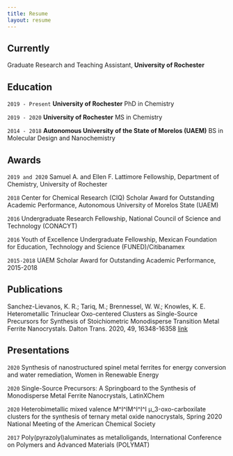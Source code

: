 ```yaml
---
title: Resume
layout: resume
---
```


## Currently

Graduate Research and Teaching Assistant, __University of Rochester__

## Education

`2019 - Present`
__University of Rochester__
PhD in Chemistry

`2019 - 2020`
__University of Rochester__
MS in Chemistry 

`2014 - 2018`
__Autonomous University of the State of Morelos (UAEM)__
BS in Molecular Design and Nanochemistry

## Awards

`2019 and 2020`
Samuel A. and Ellen F. Lattimore Fellowship, Department of Chemistry, University of Rochester

`2018`
Center for Chemical Research (CIQ) Scholar Award for Outstanding Academic Performance, Autonomous University of Morelos State (UAEM)

`2016`
Undergraduate Research Fellowship, National Council of Science and Technology (CONACYT) 

`2016`
Youth of Excellence Undergraduate Fellowship, Mexican Foundation for Education, Technology and Science (FUNED)/Citibanamex

`2015-2018`
UAEM Scholar Award for Outstanding Academic Performance, 2015-2018

## Publications

Sanchez-Lievanos, K. R.; Tariq, M.; Brennessel, W. W.; Knowles, K. E. Heterometallic Trinuclear Oxo-centered Clusters 
as Single-Source Precursors for Synthesis of Stoichiometric Monodisperse Transition Metal Ferrite Nanocrystals. Dalton Trans. 2020, 49, 16348-16358 [link](https://pubs.rsc.org/en/content/articlelanding/2020/DT/D0DT01369B#!divAbstract)

<!-- A list is also available [online](https://scholar.google.co.uk/citations?user=LTOTl0YAAAAJ) -->

## Presentations

`2020`
Synthesis of nanostructured spinel metal ferrites for energy conversion and water remediation, Women in Renewable Energy

`2020`
Single-Source Precursors: A Springboard to the Synthesis of Monodisperse Metal Ferrite Nanocrystals, LatinXChem

`2020`
Heterobimetallic mixed valence M^I^IM^I^I^I μ_3-oxo-carboxilate clusters for the synthesis of ternary metal oxide nanocrystals, Spring 2020 
National Meeting of the American Chemical Society

`2017`
Poly(pyrazolyl)aluminates as metalloligands, International Conference on Polymers and Advanced Materials (POLYMAT)




